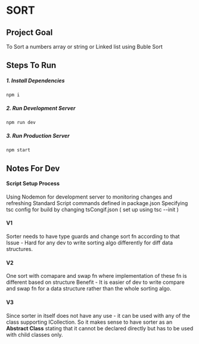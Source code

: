 # SORT

## Project Goal

To Sort a numbers array or string or Linked list using Buble Sort

## Steps To Run

##### 1. Install Dependencies

`npm i
`

##### 2. Run Development Server

`npm run dev
`

##### 3. Run Production Server

`npm start
`

## Notes For Dev

#### Script Setup Process

Using Nodemon for development server to monitoring changes and refreshing
Standard Script commands defined in package.json
Specifying tsc config for build by changing tsCongif.json ( set up using tsc --init )

#### V1

Sorter needs to have type guards and change sort fn according to that
Issue - Hard for any dev to write sorting algo differently for diff data structures.

#### V2

One sort with comapare and swap fn where implementation of these fn is different based on structure
Benefit - It is easier of dev to write compare and swap fn for a data structure rather than the whole sorting algo.

#### V3

Since sorter in itself does not have any use - it can be used with any of the class supporting ICollection.
So it makes sense to have sorter as an **Abstract Class** stating that it cannot be declared directly but has to be used with child classes only.
